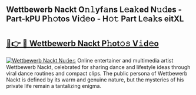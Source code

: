 ## Wettbewerb Nackt O𝚗𝚕yf𝚊ns L𝚎a𝚔ed N𝚞𝚍es - Part-kPU P𝚑𝚘tos Vi𝚍𝚎o - H𝚘𝚝 Part L𝚎a𝚔s eitXL

# <h2><a href="http://kf19q23.oniu.top/?m=Wettbewerb+Nackt">🔗👉 🔴 Wettbewerb Nackt P𝚑ot𝚘𝚜 V𝚒d𝚎o</a></h2>

[![Wettbewerb Nackt Nu𝚍e𝚜](https://i.imgur.com/0qMVB7G.gif)](http://kf19q23.oniu.top/?m=Wettbewerb+Nackt)
Online entertainer and multimedia artist Wettbewerb Nackt, celebrated for sharing dance and lifestyle ideas through viral dance routines and compact clips. The public persona of Wettbewerb Nackt is defined by its warm and genuine nature, but the mysteries of his private life remain a tantalizing enigma.  
